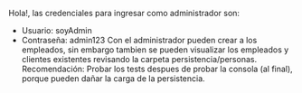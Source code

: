 Hola!, las credenciales para ingresar como administrador son: 
- Usuario: soyAdmin
- Contraseña: admin123
Con el administrador pueden crear a los empleados, sin embargo tambien se pueden visualizar los empleados y clientes existentes revisando la carpeta persistencia/personas.
Recomendación: Probar los tests despues de probar la consola (al final), porque pueden dañar la carga de la persistencia.
